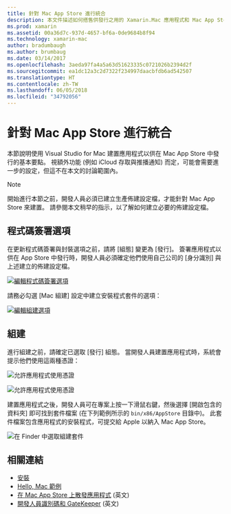 ```yaml
---
title: 針對 Mac App Store 進行統合
description: 本文件描述如何搭售供發行之用的 Xamarin.Mac 應用程式和 Mac App Store。 並討論程式碼簽署選項及建置。
ms.prod: xamarin
ms.assetid: 00a36d7c-937d-4657-bf6a-0de9684b8f94
ms.technology: xamarin-mac
author: bradumbaugh
ms.author: brumbaug
ms.date: 03/14/2017
ms.openlocfilehash: 3aeda97fa4a5a63d51623335c0721026b2394d2f
ms.sourcegitcommit: ea1dc12a3c2d7322f234997daacbfdb6ad542507
ms.translationtype: HT
ms.contentlocale: zh-TW
ms.lasthandoff: 06/05/2018
ms.locfileid: "34792056"
---
```

# <a name="bundling-for-the-mac-app-store"></a>針對 Mac App Store 進行統合

本節說明使用 Visual Studio for Mac 建置應用程式以供在 Mac App Store 中發行的基本要點。 視額外功能 (例如 iCloud 存取與推播通知) 而定，可能會需要進一步的設定，但這不在本文的討論範圍內。

> [!NOTE]
> 開始進行本節之前，開發人員必須已建立生產佈建設定檔，才能針對 Mac App Store 來建置。 請參閱本文稍早的指示，以了解如何建立必要的佈建設定檔。

## <a name="code-signing-options"></a>程式碼簽署選項

在更新程式碼簽署與封裝選項之前，請將 [組態] 變更為 [發行]。 簽署應用程式以供在 App Store 中發行時，開發人員必須確定他們使用自己公司的 [身分識別] 與上述建立的佈建設定檔。

 [![編輯程式碼簽署選項](bundling-images/config02.png "編輯程式碼簽署選項")](bundling-images/config02-large.png#lightbox)

請務必勾選 [Mac 組建] 設定中建立安裝程式套件的選項：

[![編輯組建選項](bundling-images/config03.png "編輯組建選項")](bundling-images/config03-large.png#lightbox)

## <a name="build"></a>組建

進行組建之前，請確定已選取 [發行] 組態。 當開發人員建置應用程式時，系統會提示他們使用這兩種憑證：

 ![允許應用程式使用憑證](bundling-images/image62.png "允許應用程式使用憑證")

 ![允許應用程式使用憑證](bundling-images/image63.png "允許應用程式使用憑證")

建置應用程式之後，開發人員可在專案上按一下滑鼠右鍵，然後選擇 [開啟包含的資料夾] 即可找到套件檔案 (在下列範例所示的 `bin/x86/AppStore` 目錄中)。  此套件檔案包含應用程式的安裝程式，可提交給 Apple 以納入 Mac App Store。

 ![在 Finder 中選取組建套件](bundling-images/image64.png "在 Finder 中選取組建套件")


## <a name="related-links"></a>相關連結

- [安裝](/visualstudio/mac/installation/)
- [Hello, Mac 範例](~/mac/get-started/hello-mac.md)
- [在 Mac App Store 上散發應用程式](https://developer.apple.com/devcenter/mac/checklist/) \(英文\)
- [開發人員識別碼和 GateKeeper](https://developer.apple.com/resources/developer-id/) \(英文\)
